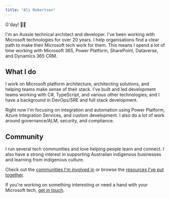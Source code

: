 ```yaml
---
title: "Ali Robertson"
---
```


<p class="subtitle">G'day! 👦🏽</p>

I'm an Aussie technical architect and developer. I've been working with Microsoft technologies for over 20 years. I help organisations find a clear path to make their Microsoft tech work for them. This means I spend a lot of time working with Microsoft 365, Power Platform, SharePoint, Dataverse, and  Dynamics 365 CRM.

## What I do

I work on Microsoft platform architecture, architecting solutions, and helping teams make sense of their stack. I've built and led development teams working with C#, TypeScript, and various other technologies; and I have a background in DevOps/SRE and full stack development.

Right now I'm focusing on integration and automation using Power Platform, Azure Integration Services, and custom development. I also do a lot of work around governance/ALM, security, and compliance.

## Community

I run several tech communities and love helping people learn and connect. I also have a strong interest in supporting Australian indigenous businesses and learning from indigenous culture.

Check out the [communities I'm involved in](/communities/) or browse the [resources I've put together](/resources/).

If you're working on something interesting or need a hand with your Microsoft tech, [get in touch](/contact/).
